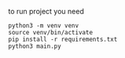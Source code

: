 to run project you need 

```
python3 -m venv venv
source venv/bin/activate
pip install -r requirements.txt
python3 main.py
```
